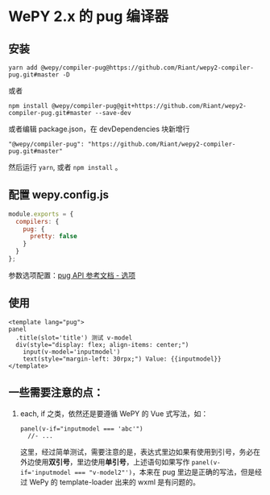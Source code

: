 # WePY 2.x 的 pug 编译器

## 安装
```
yarn add @wepy/compiler-pug@https://github.com/Riant/wepy2-compiler-pug.git#master -D
```
或者
```
npm install @wepy/compiler-pug@git+https://github.com/Riant/wepy2-compiler-pug.git#master --save-dev
```

或者编辑 package.json，在 devDependencies 块新增行
```
"@wepy/compiler-pug": "https://github.com/Riant/wepy2-compiler-pug.git#master"
```
然后运行 `yarn`, 或者 `npm install` 。

## 配置 wepy.config.js
``` javascript
module.exports = {
  compilers: {
    pug: {
      pretty: false
    }
  }
};
```

参数选项配置：[pug API 参考文档 - 选项](https://pugjs.org/zh-cn/api/reference.html#options)

## 使用
``` pug
<template lang="pug">
panel
  .title(slot='title') 测试 v-model
  div(style="display: flex; align-items: center;")
    input(v-model='inputmodel')
    text(style="margin-left: 30rpx;") Value: {{inputmodel}}
</template>
```

## 一些需要注意的点：
1. each, if 之类，依然还是要遵循 WePY 的 Vue 式写法，如：
    ```
    panel(v-if="inputmodel === 'abc'")
      //- ...
    ```

    这里，经过简单测试，需要注意的是，表达式里边如果有使用到引号，务必在外边使用**双引号**，里边使用**单引号**，上述语句如果写作 `panel(v-if='inputmodel === "v-model2"')`，本来在 pug 里边是正确的写法，但是经过 WePy 的 template-loader 出来的 wxml 是有问题的。
